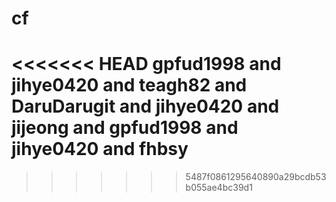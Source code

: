# cf
<<<<<<< HEAD
gpfud1998 and jihye0420 and teagh82 and DaruDarugit and jihye0420 and jijeong and gpfud1998 and jihye0420 and fhbsy
=======


>>>>>>> 5487f0861295640890a29bcdb53b055ae4bc39d1
